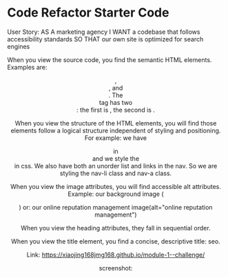 # Code Refactor Starter Code
User Story:
AS A marketing agency
I WANT a codebase that follows accessibility standards
SO THAT our own site is optimized for search engines


When you view the source code, you find the semantic HTML elements.
Examples are: <header>, <main>, and <footer>. The <main> tag has two <section>: the first is <content>, the second is <benefits>.

When you view the structure of the HTML elements, you will find those elements follow a logical structure independent of styling and positioning.
For example: we have <nav> in <header> and we style the <nav> in css. We also have both an unorder list and links in the nav. So we are styling the nav-li class and nav-a class.

When you view the image attributes, you will find accessible alt attributes.
Example: our background image (<div class="hero" role="img" aria-label="{background-image}"></div>)
or: our online reputation management image(alt="online reputation management")

When you view the heading attributes, they fall in sequential order.

When you view the title element, you find a concise, descriptive title: seo.

Link: https://xiaojing168jmg168.github.io/module-1--challenge/

screenshot: 